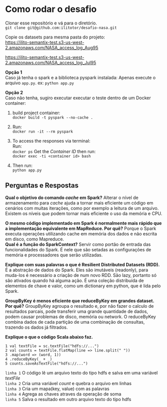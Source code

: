 # Como rodar o desafio

Clonar esse repositório e vá para o diretório. \
` git clone git@github.com:ilitotor/desafio-nasa.git `

Copie os datasets para mesma pasta do projeto:\
https://ilito-semantix-test.s3-us-west-2.amazonaws.com/NASA_access_log_Aug95

https://ilito-semantix-test.s3-us-west-2.amazonaws.com/NASA_access_log_Jul95

**Opção 1** \
Caso já tenha o spark e a biblioteca pyspark instalada:
Apenas execute o arquivo `app.py`.
ex: `python app.py`

**Opção 2** \
Caso não tenha, sugiro executar executar o teste dentro de um Docker container:
1. build project container: \
`docker build -t pyspark --no-cache .`

2. Run:\
`docker run -it --rm pyspark`

3. To access the responses via terminal:\
Run:\
`docker ps`
Get the _Container ID_ then run:\
`docker exec -ti <container id> bash`

5. Then run:\
`python app.py`

## Perguntas e Respostas 
**Qual o objetivo do comando _cache_ em Spark?** 
Alterar o nível de armazenamento para _cache_ ajuda a tornar mais eficiente um código em cenários com muitas iterações, 
como por exemplo a leitura de um arquivo. Existem os níveis que podem tornar mais eficiente o uso da memória e CPU.

**O mesmo código implementado em Spark é normalmente mais rápido que a implementação equivalente em MapReduce.
Por quê?** 
Porque o Spark executa operações utilizando cache em memória dos dados e não escrita em disco, como Mapreduce.  
**Qual é a função do SparkContext?**
Servir como portão de entrada das funcionalidades do Spark. É nele que são setadas as configurações de memória e processadores que serão utilizadas.

**Explique com suas palavras o que é Resilient Distributed Datasets (RDD).**
É a abstração de dados do Spark. Eles são imutáveis (readonly), para muda-los é necessário a criação de num novo RDD.
São lazy, portanto só são ativados quando há alguma ação. É uma coleção distribuída de elementos de chave e valor, 
como um dictionary em python, que é lida pelo Spark.

**GroupByKey é menos eficiente que reduceByKey em grandes dataset. Por quê?**
GroupByKey agroupa o resultado e, por não fazer o calculo de resultados parcais, pode transferir uma grande quantidade de dados, podem causar problemas de disco, memória ou network.
O reduceByKey combina dados de cada partição de uma combinação de consultas, trazendo os dados já filtrados.

**Explique o que o código Scala abaixo faz.**
```
1 val textFile = sc.textFile("hdfs://...")
2 val counts = textFile.flatMap(line => line.split(" "))
3 .map(word => (word, 1))
4 .reduceByKey(_ + _)
5 counts.saveAsTextFile("hdfs://...")
```

`linha 1` O código lê um arquivo texto do tipo hdfs e salva em uma variável _textFile_ \
`linha 2` Cria uma variável _count_ e quebra o arquivo em linhas \
`linha 3` Cria um mapa(key, value) com as palavras \
`linha 4` Agrega as chaves atraves da operação de soma \
`linha 5` Salva o resultado em outro arquivo texto do tipo hdfs


